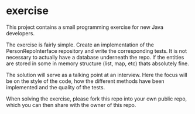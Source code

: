 # exercise

This project contains a small programming exercise for new Java developers.

The exercise is fairly simple. Create an implementation of the PersonRepoInterface repository and write the corresponding tests. It is not necessary to actually have a database underneath the repo. If the entities are stored in some in memory structure (list, map, etc) thats absolutely fine.

The solution will serve as a talking point at an interview. Here the focus will be on the style of the code, how the different methods have been implemented and the quality of the tests.

When solving the exercise, please fork this repo into your own public repo, which you can then share with the owner of this repo.
